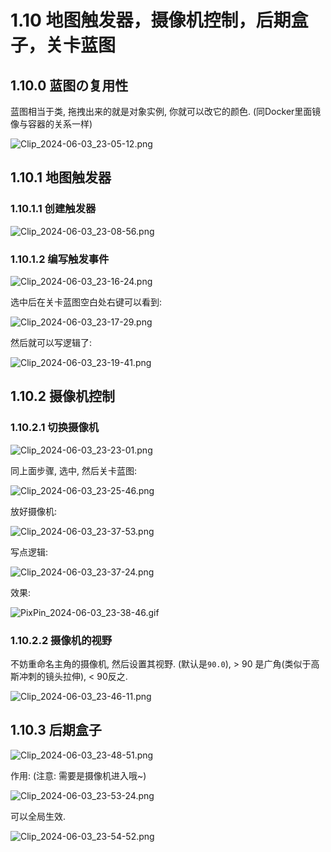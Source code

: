 # 1.10 地图触发器，摄像机控制，后期盒子，关卡蓝图
## 1.10.0 蓝图の复用性

蓝图相当于类, 拖拽出来的就是对象实例, 你就可以改它的颜色. (同Docker里面镜像与容器的关系一样)

![Clip_2024-06-03_23-05-12.png](./Clip_2024-06-03_23-05-12.png)

## 1.10.1 地图触发器
### 1.10.1.1 创建触发器
![Clip_2024-06-03_23-08-56.png](./Clip_2024-06-03_23-08-56.png)

### 1.10.1.2 编写触发事件
![Clip_2024-06-03_23-16-24.png](./Clip_2024-06-03_23-16-24.png)

选中后在关卡蓝图空白处右键可以看到:

![Clip_2024-06-03_23-17-29.png](./Clip_2024-06-03_23-17-29.png)

然后就可以写逻辑了:

![Clip_2024-06-03_23-19-41.png](./Clip_2024-06-03_23-19-41.png)

## 1.10.2 摄像机控制
### 1.10.2.1 切换摄像机
![Clip_2024-06-03_23-23-01.png](./Clip_2024-06-03_23-23-01.png)

同上面步骤, 选中, 然后关卡蓝图:

![Clip_2024-06-03_23-25-46.png](./Clip_2024-06-03_23-25-46.png)

放好摄像机:

![Clip_2024-06-03_23-37-53.png](./Clip_2024-06-03_23-37-53.png)


写点逻辑:

![Clip_2024-06-03_23-37-24.png](./Clip_2024-06-03_23-37-24.png)

效果:

![PixPin_2024-06-03_23-38-46.gif](./PixPin_2024-06-03_23-38-46.gif)

### 1.10.2.2 摄像机的视野

不妨重命名主角的摄像机, 然后设置其视野. (默认是`90.0`), > 90 是广角(类似于高斯冲刺的镜头拉伸), < 90反之.

![Clip_2024-06-03_23-46-11.png](./Clip_2024-06-03_23-46-11.png)

## 1.10.3 后期盒子

![Clip_2024-06-03_23-48-51.png](./Clip_2024-06-03_23-48-51.png)

作用: (注意: 需要是摄像机进入哦~)

![Clip_2024-06-03_23-53-24.png](./Clip_2024-06-03_23-53-24.png)

可以全局生效.

![Clip_2024-06-03_23-54-52.png](./Clip_2024-06-03_23-54-52.png)
